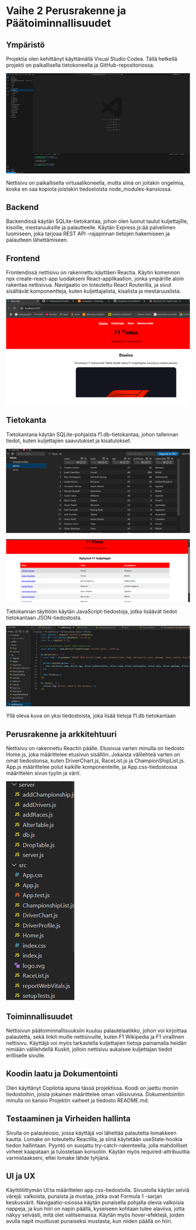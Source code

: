 # Vaihe 2 Perusrakenne ja Päätoiminnallisuudet

## Ympäristö
Projektia olen kehittänyt käyttämällä Visual Studio Codea. Tällä hetkellä projekti on paikallisella tietokoneella ja GitHub-repositoriossa.

![alt text](image-5.png)

Nettisivu on paikallisella virtuaalikoneella, mutta siinä on joitakin ongelmia, koska en saa kopiota joistakin tiedostoista node_modules-kansiossa.

## Backend
Backendissä käytän SQLite-tietokantaa, johon olen luonut taulut kuljettajille, kisoille, mestaruuksille ja palautteelle. Käytän Express.js:ää palvelimen luomiseen, joka tarjoaa REST API -rajapinnan tietojen hakemiseen ja palautteen lähettämiseen.

## Frontend
Frontendissä nettisivu on rakennettu käyttäen Reactia. Käytin komennon npx create-react-app luodakseni React-applikaation, jonka ympärille aloin rakentaa nettisivua. Navigaatio on toteutettu React Routerilla, ja sivut sisältävät komponentteja, kuten kuljettajalista, kisalista ja mestaruuslista.

![alt text](image-2.png)

## Tietokanta
Tietokantana käytän SQLite-pohjaista f1.db-tietokantaa, johon tallennan tiedot, kuten kuljettajien saavutukset ja kisatulokset. 

![alt text](image.png)

![alt text](image-1.png)

Tietokannan täyttöön käytän JavaScript-tiedostoja, jotka lisäävät tiedot tietokantaan JSON-tiedostosta.

![alt text](image-3.png)

Yllä oleva kuva on yksi tiedostoista, joka lisää tietoja f1.db tietokantaan

## Perusrakenne ja arkkitehtuuri
Nettisivu on rakennettu Reactin päälle. Etusivua varten minulla on tiedosto Home.js, joka määrittelee etusivun sisällön. Jokaista välilehteä varten on omat tiedostonsa, kuten DriverChart.js, RaceList.js ja ChampionShipList.js. App.js määrittelee polut kaikille komponenteille, ja App.css-tiedostossa määrittelen sivun tyylin ja värit. 

![alt text](image-4.png)

## Toiminnallisuudet
Nettisivun päätoiminnallisuuksiin kuuluu palautelaatikko, johon voi kirjoittaa palautetta, sekä linkit muille nettisivuille, kuten F1 Wikipedia ja F1 virallinen nettisivu. Käyttäjä voi myös tarkastella kuljettajien tietoja painamalla heidän nimiään välilehdellä Kuskit, jolloin nettisivu aukaisee kuljettajan tiedot erilliselle sivulle.

## Koodin laatu ja Dokumentointi
Olen käyttänyt Copilotia apuna tässä projektissa. Koodi on jaettu moniin tiedostoihin, joista jokainen määrittelee oman välisivunsa. Dokumentointiin minulla on kansio Projektin vaiheet ja tiedosto README.md.

## Testaaminen ja Virheiden hallinta
Sivulla on palauteosio, jossa käyttäjä voi lähettää palautetta lomakkeen kautta. Lomake on toteutettu Reactilla, ja siinä käytetään useState-hookia tiedon hallintaan. Pyyntö on suojattu try-catch-rakenteella, jolla mahdolliset virheet kaapataan ja tulostetaan konsoliin. Käytän myös required-attribuuttia varmistaakseni, ettei lomake lähde tyhjänä.

## UI ja UX
Käyttöliittymän UI:ta määrittelen app.css-tiedostolla. Sivustolla käytän selviä värejä: valkoista, punaista ja mustaa, jotka ovat Formula 1 -sarjan keskusvärit. Navigaatio-osiossa käytän punaisella pohjalla olevia valkoisia nappeja, ja kun hiiri on napin päällä, kyseiseen kohtaan tulee alaviiva, jotta näkyy selvästi, mitä olet valitsemassa. Käytän myös hover-efektejä, joiden avulla napit muuttuvat punaiseksi mustasta, kun niiden päällä on hiiri.